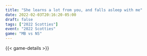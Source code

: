 ```yaml
---
title: "She learns a lot from you, and falls asleep with me"
date: 2022-02-03T20:16:20-05:00
draft: false
tags: ["2022 Scotties"]
event: "2022 Scotties"
game: "MB vs NS"
---
```

{{< game-details >}}
<!--more-->

